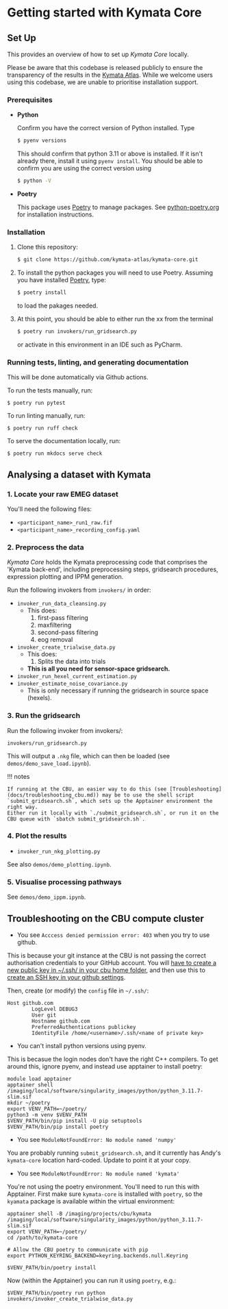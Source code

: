 # Getting started with Kymata Core

## Set Up

This provides an overview of how to set up _Kymata Core_ locally.

Please be aware that this codebase is released publicly to ensure the transparency of the results in the [Kymata Atlas](https://kymata.org). While 
we welcome users using this codebase, we are unable to prioritise installation support.


### Prerequisites

* **Python**

   Confirm you have the correct version of Python installed. Type
   ```sh
   $ pyenv versions
   ```
   This should confirm that python 3.11 or above is installed. If it isn't already there,
   install it using `pyenv install`. You should be able to confirm
   you are using the correct version using
   ```sh
   $ python -V
   ```
  
* **Poetry**

  This package uses [Poetry](https://python-poetry.org/) to manage packages. See [python-poetry.org](https://python-poetry.org/docs/#installing-with-the-official-installer) for installation instructions.

### Installation

1. Clone this repository:
   ```sh
   $ git clone https://github.com/kymata-atlas/kymata-core.git
   ```
3. To install the python packages you will need to use Poetry. Assuming you have installed [Poetry](https://python-poetry.org/docs/#installing-with-the-official-installer), 
   type:
   ```sh
   $ poetry install
   ```
   to load the pakages needed.

4. At this point, you should be able to either run the xx from the terminal
   ```sh
   $ poetry run invokers/run_gridsearch.py
   ```
   or activate in this environment in an IDE such as PyCharm.

### Running tests, linting, and generating documentation

This will be done automatically via Github actions.

To run the tests manually, run:
```
$ poetry run pytest
```
To run linting manually, run:
```
$ poetry run ruff check
```
To serve the documentation locally, run:
```
$ poetry run mkdocs serve check
```

## Analysing a dataset with Kymata

### 1. Locate your raw EMEG dataset

You'll need the following files:

- `<participant_name>_run1_raw.fif`
- `<participant_name>_recording_config.yaml`

### 2. Preprocess the data

_Kymata Core_ holds the Kymata preprocessing code that comprises the 'Kymata back-end', including preprocessing steps, gridsearch procedures, expression plotting and IPPM generation.

Run the following invokers from `invokers/` in order:

- `invoker_run_data_cleansing.py`
  - This does:
    1. first-pass filtering 
    2. maxfiltering
    3. second-pass filtering
    4. eog removal
- `invoker_create_trialwise_data.py`
  - This does:
    1. Splits the data into trials
  - **This is all you need for sensor-space gridsearch.**
- `invoker_run_hexel_current_estimation.py`
- `invoker_estimate_noise_covariance.py`
  - This is only necessary if running the gridsearch in source space (hexels).

### 3. Run the gridsearch

Run the following invoker from invokers/:

```
invokers/run_gridsearch.py
```

This will output a `.nkg` file, which can then be loaded (see `demos/demo_save_load.ipynb`).

!!! notes 

    If running at the CBU, an easier way to do this (see [Troubleshooting](docs/troubleshooting_cbu.md)) may be to use the shell script `submit_gridsearch.sh`, which sets up the Apptainer environment the right way.
    Either run it locally with `./submit_gridsearch.sh`, or run it on the CBU queue with `sbatch submit_gridsearch.sh`.

### 4. Plot the results

- `invoker_run_nkg_plotting.py`

See also `demos/demo_plotting.ipynb`.

### 5. Visualise processing pathways

See `demos/demo_ippm.ipynb`.

## Troubleshooting on the CBU compute cluster

- You see `Acccess denied permission error: 403` when you try to use github.

This is because your git instance at the CBU is not passing the correct authorisation credentials to your GitHub account. You will [have to create a new public key in ~/.ssh/ in your cbu home folder](https://docs.github.com/en/authentication/connecting-to-github-with-ssh/generating-a-new-ssh-key-and-adding-it-to-the-ssh-agent), and then use this to [create an SSH key in your github settings](https://docs.github.com/en/authentication/connecting-to-github-with-ssh/adding-a-new-ssh-key-to-your-github-account).

Then, create (or modify) the `config` file in `~/.ssh/`:

```
Host github.com
        LogLevel DEBUG3
        User git
        Hostname github.com
        PreferredAuthentications publickey
        IdentityFile /home/<username>/.ssh/<name of private key>
```

- You can't install python versions using pyenv.

This is becasue the login nodes don't have the right C++ compilers. To get around this, ignore pyenv, and instead use
apptainer to install poetry:

```
module load apptainer
apptainer shell /imaging/local/software/singularity_images/python/python_3.11.7-slim.sif
mkdir ~/poetry
export VENV_PATH=~/poetry/
python3 -m venv $VENV_PATH
$VENV_PATH/bin/pip install -U pip setuptools
$VENV_PATH/bin/pip install poetry
```

- You see `ModuleNotFoundError: No module named 'numpy'`

You are probably running `submit_gridsearch.sh`, and it currently has Andy's `kymata-core` location hard-coded.
Update to point it at your copy.

- You see `ModuleNotFoundError: No module named 'kymata'`

You're not using the poetry environment.  You'll need to run this with Apptainer. First make sure `kymata-core` is installed with `poetry`, so the `kyamata` package is available within the virtual environment:

  ```shell
  apptainer shell -B /imaging/projects/cbu/kymata /imaging/local/software/singularity_images/python/python_3.11.7-slim.sif
  export VENV_PATH=~/poetry/
  cd /path/to/kymata-core
  
  # Allow the CBU poetry to communicate with pip
  export PYTHON_KEYRING_BACKEND=keyring.backends.null.Keyring
  
  $VENV_PATH/bin/poetry install
  ```

Now (within the Apptainer) you can run it using `poetry`, e.g.:

  ```shell
  $VENV_PATH/bin/poetry run python invokers/invoker_create_trialwise_data.py
  ```